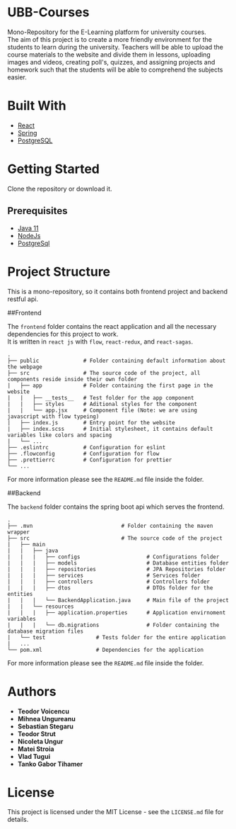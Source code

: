 # UBB-Courses
Mono-Repository for the E-Learning platform for university courses.  
The aim of this project is to create a more friendly environment for the students to learn during the university.
Teachers will be able to upload the course materials to the website and divide them in lessons, uploading images and 
videos, creating poll's, quizzes, and assigning projects and homework such that the students will be able to 
comprehend the subjects easier.

# Built With

- [React](https://reactjs.org/)
- [Spring](https://reactjs.org/)
- [PostgreSQL](https://www.postgresql.org/)

# Getting Started

Clone the repository or download it.  

## Prerequisites

- [Java 11](https://www.oracle.com/technetwork/java/javase/downloads/jdk11-downloads-5066655.html)
- [NodeJs](https://nodejs.org/en/)
- [PostgreSql](https://www.postgresql.org/)

# Project Structure

This is a mono-repository, so it contains both frontend project and backend restful api.

##Frontend

The `frontend` folder contains the react application and all the necessary dependencies for this project to work.  
It is written in `react js` with `flow`, `react-redux`, and `react-sagas`. 

```
.
├── public              # Folder containing default information about the webpage
├── src                 # The source code of the project, all components reside inside their own folder
|   ├── app             # Folder containing the first page in the website
|   |   ├── __tests__   # Test folder for the app component
|   |   ├── styles      # Aditional styles for the component
|   |   └── app.jsx     # Component file (Note: we are using javascript with flow typeing)
|   ├── index.js        # Entry point for the website
|   ├── index.scss      # Initial stylesheet, it contains default variables like colors and spacing
|   └── ...
├── .eslintrc           # Configuration for eslint
├── .flowconfig         # Configuration for flow
├── .prettierrc         # Configuration for prettier
└── ...
```

For more information please see the `README.md` file inside the folder.

##Backend

The `backend` folder contains the spring boot api which serves the frontend.

```
.
├── .mvn                            # Folder containing the maven wrapper
├── src                             # The source code of the project
|   ├── main            
|   |   ├── java 
|   |   |   ├── configs                     # Configurations folder
|   |   |   ├── models                      # Database entities folder
|   |   |   ├── repositories                # JPA Repositories folder
|   |   |   ├── services                    # Services folder
|   |   |   ├── controllers                 # Controllers folder
|   |   |   ├── dtos                        # DTOs folder for the entities
|   |   |   └── BackendApplication.java     # Main file of the project
|   |   └── resources
|   |   |   ├── application.properties      # Application envirnoment variables
|   |   |   └── db.migrations               # Folder containing the database migration files
|   └── test                # Tests folder for the entire application
|   ...   
└── pom.xml                 # Dependencies for the application
```

For more information please see the `README.md` file inside the folder.

# Authors

- **Teodor Voicencu**
- **Mihnea Ungureanu**
- **Sebastian Stegaru**
- **Teodor Strut**
- **Nicoleta Ungur**
- **Matei Stroia**
- **Vlad Tugui**
- **Tanko Gabor Tihamer**

# License
This project is licensed under the MIT License - see the `LICENSE.md` file for details.
